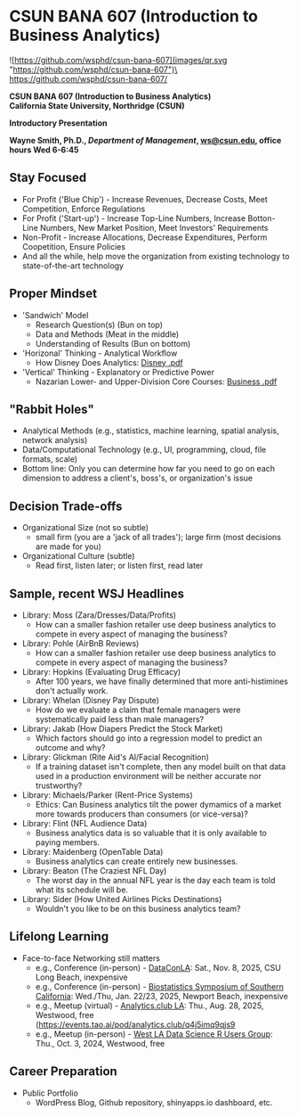 # CSUN BANA 607 (Introduction to Business Analytics)


![https://github.com/wsphd/csun-bana-607](images/qr.svg "https://github.com/wsphd/csun-bana-607")\
<https://github.com/wsphd/csun-bana-607/>

**CSUN BANA 607 (Introduction to Business Analytics)**\
**California State University, Northridge (CSUN)**

**Introductory Presentation**

**Wayne Smith, Ph.D., _Department of Management_, <ws@csun.edu>, office hours Wed 6-6:45**


## Stay Focused

* For Profit ('Blue Chip') - Increase Revenues, Decrease Costs, Meet Competition, Enforce Regulations
* For Profit ('Start-up') - Increase Top-Line Numbers, Increase Botton-Line Numbers, New Market Position, Meet Investors' Requirements
* Non-Profit - Increase Allocations, Decrease Expenditures, Perform Coopetition, Ensure Policies
* And all the while, help move the organization from existing technology to state-of-the-art technology


## Proper Mindset

* 'Sandwich' Model
  * Research Question(s) (Bun on top)
  * Data and Methods (Meat in the middle)
  * Understanding of Results (Bun on bottom)
* 'Horizonal' Thinking - Analytical Workflow
  * How Disney Does Analytics: [Disney .pdf](disney.pdf)
* 'Vertical' Thinking - Explanatory or Predictive Power
  * Nazarian Lower- and Upper-Division Core Courses: [Business .pdf](business.pdf)


## "Rabbit Holes"

* Analytical Methods (e.g., statistics, machine learning, spatial analysis, network analysis)
* Data/Computational Technology (e.g., UI, programming, cloud, file formats, scale)
* Bottom line: Only you can determine how far you need to go on each dimension to address a client's, boss's, or organization's issue


## Decision Trade-offs

* Organizational Size (not so subtle)
  * small firm (you are a 'jack of all trades'); large firm (most decisions are made for you)
* Organizational Culture (subtle)
  * Read first, listen later; or listen first, read later


## Sample, recent WSJ Headlines

* Library: Moss (Zara/Dresses/Data/Profits)
  * How can a smaller fashion retailer use deep business analytics to compete in every aspect of managing the business?
* Library: Pohle (AirBnB Reviews)
  * How can a smaller fashion retailer use deep business analytics to compete in every aspect of managing the business?
* Library: Hopkins (Evaluating Drug Efficacy)
  * After 100 years, we have finally determined that more anti-histimines don't actually work.
* Library: Whelan (Disney Pay Dispute)
  * How do we evaluate a claim that female managers were systematically paid less than male managers?
* Library: Jakab (How Diapers Predict the Stock Market)
  * Which factors should go into a regression model to predict an outcome and why?
* Library: Glickman (Rite Aid's AI/Facial Recognition)
  * If a training dataset isn't complete, then any model built on that data used in a production environment will be neither accurate nor trustworthy?
* Library: Michaels/Parker (Rent-Price Systems)
  * Ethics: Can Business analytics tilt the power dymamics of a market more towards producers than consumers (or vice-versa)?
* Library: Flint (NFL Audience Data)
  * Business analytics data is so valuable that it is only available to paying members.
* Library: Maidenberg (OpenTable Data)
  * Business analytics can create entirely new businesses.
* Library: Beaton (The Craziest NFL Day)
  * The worst day in the annual NFL year is the day each team is told what its schedule will be.
* Library: Sider (How United Airlines Picks Destinations)
  * Wouldn't you like to be on this business analytics team?


## Lifelong Learning

* Face-to-face Networking still matters
  * e.g., Conference (in-person) - [DataConLA](https://www.dataconla.com): Sat., Nov. 8, 2025, CSU Long Beach, inexpensive
  * e.g., Conference (in-person) - [Biostatistics Symposium of Southern California](https://biostatsymposium.org/): Wed./Thu, Jan. 22/23, 2025, Newport Beach, inexpensive
  * e.g., Meetup (virtual) - [Analytics.club LA](https://www.meetup.com/ac-lax/): Thu., Aug. 28, 2025, Westwood, free (<https://events.tao.ai/pod/analytics.club/q4j5imq9qjs9>
  * e.g., Meetup (in-person) - [West LA Data Science R Users Group](https://www.meetup.com/scasa1925/): Thu., Oct. 3, 2024, Westwood, free


## Career Preparation

* Public Portfolio
  * WordPress Blog, Github repository, shinyapps.io dashboard, etc.

